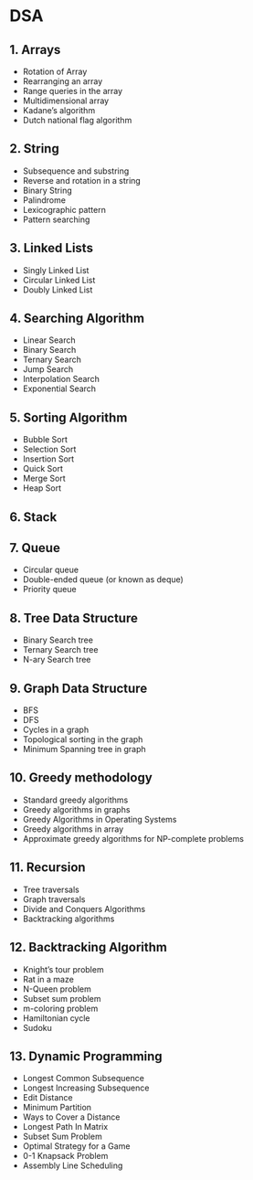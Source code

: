 # DSA
## 1. Arrays
- Rotation of Array
- Rearranging an array
- Range queries in the array
- Multidimensional array 
- Kadane’s algorithm
- Dutch national flag algorithm
## 2. String
- Subsequence and substring
- Reverse and rotation in a string
- Binary String
- Palindrome
- Lexicographic pattern
- Pattern searching
## 3. Linked Lists
- Singly Linked List
- Circular Linked List 
- Doubly Linked List
## 4. Searching Algorithm
- Linear Search
- Binary Search 
- Ternary Search
- Jump Search
- Interpolation Search 
- Exponential Search 
## 5. Sorting Algorithm
- Bubble Sort
- Selection Sort
- Insertion Sort
- Quick Sort
- Merge Sort
- Heap Sort
## 6. Stack
## 7. Queue
- Circular queue
- Double-ended queue (or known as deque)
- Priority queue 
## 8. Tree Data Structure
- Binary Search tree
- Ternary Search tree
- N-ary Search tree
## 9. Graph Data Structure
- BFS
- DFS
- Cycles in a graph
- Topological sorting in the graph
- Minimum Spanning tree in graph
## 10. Greedy methodology
- Standard greedy algorithms
- Greedy algorithms in graphs
- Greedy Algorithms in Operating Systems
- Greedy algorithms in array
- Approximate greedy algorithms for NP-complete problems
## 11. Recursion
- Tree traversals
- Graph traversals
- Divide and Conquers Algorithms
- Backtracking algorithms 
## 12. Backtracking Algorithm
- Knight’s tour problem
- Rat in a maze
- N-Queen problem
- Subset sum problem
- m-coloring problem
- Hamiltonian cycle
- Sudoku
## 13. Dynamic Programming
- Longest Common Subsequence
- Longest Increasing Subsequence
- Edit Distance
- Minimum Partition
- Ways to Cover a Distance
- Longest Path In Matrix
- Subset Sum Problem
- Optimal Strategy for a Game
- 0-1 Knapsack Problem
- Assembly Line Scheduling
